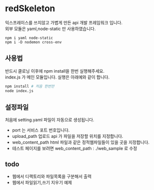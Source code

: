 # redSkeleton
익스프레이스를 쓰지않고 가볍게 만든 api 개발 프레임워크 입니다.  
외부 모듈은 yaml,node-static 만 사용하였습니다.  
```
npm i yaml node-static
npm i -D nodemon cross-env
```
## 사용법
반드시 클로닝 이후에 npm install을 한번 실행해주세요.  
index.js 가 메인 모듈입니다. 실행은 아래예와 같이 합니다.  

```sh
npm install # 처음 한번만
node index.js
```

## 설정파일  
처음에 setting.yaml 파일이 자동으로 생성됩니다.  
* port 는 서비스 포트 번호입니다.  
* upload_path 업로드 api 가 파일을 저장할 위치를 지정합니다.  
* web_content_path html 파일과 같은 정적웹파일들이 있을 곳을 지정합니다.  
* 테스트 페이지를 보려면 web_content_path : ./web_sample 로 수정  

##

## todo

* 웹에서 디랙토리와 파일목록을 구분해서 출력  
* 웹에서 파일읽기,쓰기 지우기 예제  






